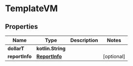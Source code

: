 
# TemplateVM

## Properties
Name | Type | Description | Notes
------------ | ------------- | ------------- | -------------
**dollarT** | **kotlin.String** |  | 
**reportInfo** | [**ReportInfo**](ReportInfo.md) |  |  [optional]



